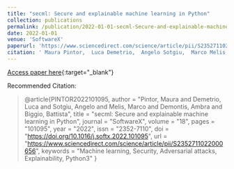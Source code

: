 ```yaml
---
title: "secml: Secure and explainable machine learning in Python"
collection: publications
permalink: /publication/2022-01-01-secml-Secure-and-explainable-machine-learning-in-Python
date: 2022-01-01
venue: 'SoftwareX'
paperurl: 'https://www.sciencedirect.com/science/article/pii/S2352711022000656'
citation: ' Maura Pintor,  Luca Demetrio,  Angelo Sotgiu,  Marco Melis,  Ambra Demontis,  Battista Biggio, &quot;secml: Secure and explainable machine learning in Python.&quot; SoftwareX, 2022.'
---
```

[Access paper here](https://www.sciencedirect.com/science/article/pii/S2352711022000656){:target="_blank"}

Recommended Citation: 
>@article{PINTOR2022101095,
    author = &quot;Pintor, Maura and Demetrio, Luca and Sotgiu, Angelo and Melis, Marco and Demontis, Ambra and Biggio, Battista&quot;,
    title = &quot;secml: Secure and explainable machine learning in Python&quot;,
    journal = &quot;SoftwareX&quot;,
    volume = &quot;18&quot;,
    pages = &quot;101095&quot;,
    year = &quot;2022&quot;,
    issn = &quot;2352-7110&quot;,
    doi = &quot;https://doi.org/10.1016/j.softx.2022.101095&quot;,
    url = &quot;https://www.sciencedirect.com/science/article/pii/S2352711022000656&quot;,
    keywords = &quot;Machine learning, Security, Adversarial attacks, Explainability, Python3&quot;
}
